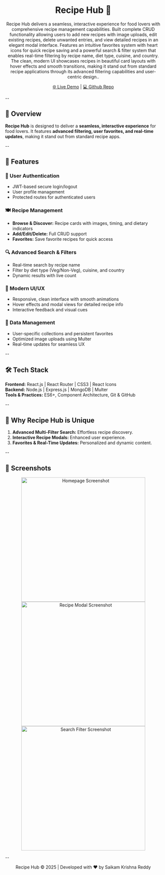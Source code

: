 <h1 align="center">Recipe Hub 🍳</h1>
<p align="center">
Recipe Hub delivers a seamless, interactive experience for food lovers with comprehensive recipe management capabilities. Built complete CRUD functionality allowing users to add new recipes with image uploads, edit existing recipes, delete unwanted entries, and view detailed recipes in an elegant modal interface. Features an intuitive favorites system with heart icons for quick recipe saving and a powerful search & filter system that enables real-time filtering by recipe name, diet type, cuisine, and country. The clean, modern UI showcases recipes in beautiful card layouts with hover effects and smooth transitions, making it stand out from standard recipe applications through its advanced filtering capabilities and user-centric design.</strong>.
</p>


<p align="center">
  <a href="#">🌐 Live Demo</a> | 
  <a href="#">💻 Github Repo</a> 
</p>

--

## 🚀 Overview

**Recipe Hub** is designed to deliver a **seamless, interactive experience** for food lovers. It features **advanced filtering, user favorites, and real-time updates**, making it stand out from standard recipe apps.  

--

## 🔑 Features

### 🔐 User Authentication
- JWT-based secure login/logout  
- User profile management  
- Protected routes for authenticated users  

### 🍽️ Recipe Management
- **Browse & Discover:** Recipe cards with images, timing, and dietary indicators  
- **Add/Edit/Delete:** Full CRUD support  
- **Favorites:** Save favorite recipes for quick access  

### 🔍 Advanced Search & Filters
- Real-time search by recipe name  
- Filter by diet type (Veg/Non-Veg), cuisine, and country  
- Dynamic results with live count  

### 🎨 Modern UI/UX
- Responsive, clean interface with smooth animations  
- Hover effects and modal views for detailed recipe info  
- Interactive feedback and visual cues  

### 💾 Data Management
- User-specific collections and persistent favorites  
- Optimized image uploads using Multer  
- Real-time updates for seamless UX  

--

## 🛠️ Tech Stack

**Frontend:** React.js | React Router | CSS3 | React Icons  
**Backend:** Node.js | Express.js | MongoDB | Multer  
**Tools & Practices:** ES6+, Component Architecture, Git & GitHub  

--

## 🌟 Why Recipe Hub is Unique
1. **Advanced Multi-Filter Search:** Effortless recipe discovery.  
2. **Interactive Recipe Modals:** Enhanced user experience.  
3. **Favorites & Real-Time Updates:** Personalized and dynamic content.  

--

## 📸 Screenshots

<p align="center">
  <img src="#" alt="Homepage Screenshot" width="400"/>
  <img src="#" alt="Recipe Modal Screenshot" width="400"/>
  <img src="#" alt="Search Filter Screenshot" width="400"/>
</p>

--

<p align="center">Recipe Hub © 2025 | Developed with ❤️ by Saikam Krishna Reddy</p>

